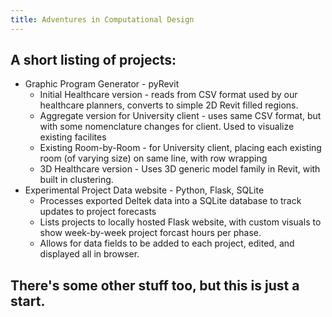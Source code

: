 ```yaml
---
title: Adventures in Computational Design
---
```


## A short listing of projects:
- Graphic Program Generator - pyRevit
  - Initial Healthcare version - reads from CSV format used by our healthcare planners, converts to simple 2D Revit filled regions.
  - Aggregate version for University client - uses same CSV format, but with some nomenclature changes for client.  Used to visualize existing facilites
  - Existing Room-by-Room - for University client, placing each existing room (of varying size) on same line, with row wrapping
  - 3D Healthcare version - Uses 3D generic model family in Revit, with built in clustering. 
- Experimental Project Data website - Python, Flask, SQLite
  - Processes exported Deltek data into a SQLite database to track updates to project forecasts
  - Lists projects to locally hosted Flask website, with custom visuals to show week-by-week project forcast hours per phase.
  - Allows for data fields to be added to each project, edited, and displayed all in browser.

## There's some other stuff too, but this is just a start.

